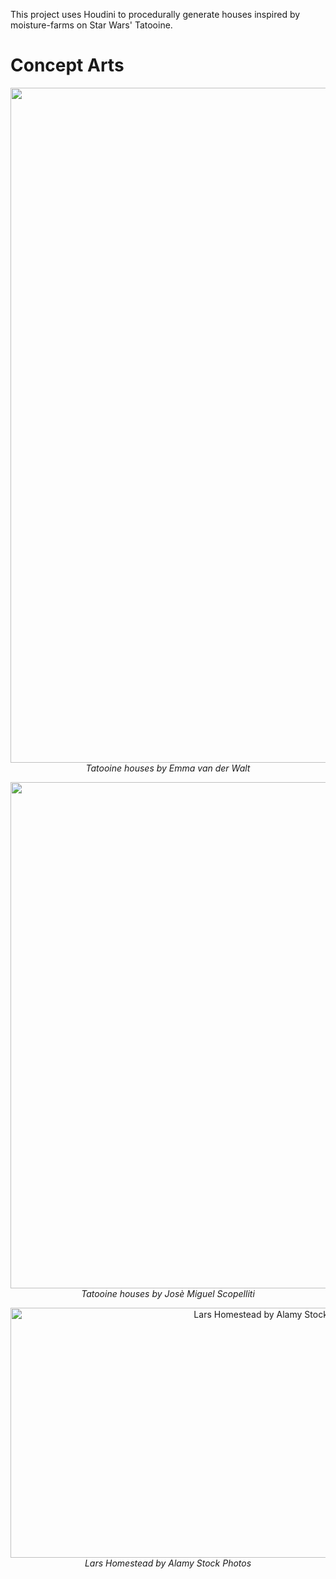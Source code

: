 This project uses Houdini to procedurally generate houses inspired by moisture-farms on Star Wars' Tatooine. 

# Concept Arts
<p align="center">
  <img width="1527" height="1080" alt="Tatooine houses by Emma van der Walt" src="https://github.com/user-attachments/assets/453a4815-fdaa-4b62-8287-ef1a21578b85" />
  <br><em>Tatooine houses by Emma van der Walt</em>
</p>

<p align="center">
  <img width="1920" height="810" alt="Tatooine houses by Josè Miguel Scopelliti" src="https://github.com/user-attachments/assets/cc78dd46-42a4-4eb9-9a54-a0bad9b4c53d" />
  <br><em>Tatooine houses by Josè Miguel Scopelliti</em>
</p>

<p align="center">
  <img width="835" height="400" alt="Lars Homestead by Alamy Stock Photos" src="https://github.com/user-attachments/assets/166cf789-ae25-4401-88cd-9361c0f50acd" />
  <br><em>Lars Homestead by Alamy Stock Photos</em>
</p>
